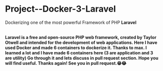 # Project--Docker-3-Laravel


<table>

Dockerizing one of the most powerful Framework of PHP **Laravel** 
  
</table>


**Laravel is a free and open-source PHP web framework, created by Taylor Otwell and intended for the development of web applications.
Here I have used Docker and made 6 containers to dockerize it. Thanks to max. I learned a lot and I have made 6 containers here (3 are application and 3 are utility)
Go through it and lets discuss in pull request section. Hope you will find useful. Thanks again! See you in pull request.😁😂**
